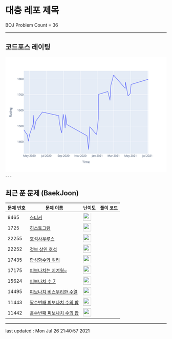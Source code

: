 # 대충 레포 제목

BOJ Problem Count = 36

---

## 코드포스 레이팅
[![Rating Graph](./cfStats.svg)](https://github.com/ingyu1008/Algorithm-Problem-Solving/blob/master/cfStats.html)---

## 최근 푼 문제 (BaekJoon)
| 문제 번호 | 문제 이름 | 난이도 | 풀이 코드 |
| --- | --- | --- | --- |
| 9465 | [스티커](https://www.acmicpc.net/problem/9465) | <img height="25px" width="25px=" src="https://static.solved.ac/tier_small/9.svg"/> |  |
| 1725 | [히스토그램](https://www.acmicpc.net/problem/1725) | <img height="25px" width="25px=" src="https://static.solved.ac/tier_small/16.svg"/> |  |
| 22255 | [호석사우루스](https://www.acmicpc.net/problem/22255) | <img height="25px" width="25px=" src="https://static.solved.ac/tier_small/14.svg"/> |  |
| 22252 | [정보 상인 호석](https://www.acmicpc.net/problem/22252) | <img height="25px" width="25px=" src="https://static.solved.ac/tier_small/11.svg"/> |  |
| 17435 | [합성함수와 쿼리](https://www.acmicpc.net/problem/17435) | <img height="25px" width="25px=" src="https://static.solved.ac/tier_small/15.svg"/> |  |
| 17175 | [피보나치는 지겨웡~](https://www.acmicpc.net/problem/17175) | <img height="25px" width="25px=" src="https://static.solved.ac/tier_small/8.svg"/> |  |
| 15624 | [피보나치 수 7](https://www.acmicpc.net/problem/15624) | <img height="25px" width="25px=" src="https://static.solved.ac/tier_small/8.svg"/> |  |
| 14495 | [피보나치 비스무리한 수열](https://www.acmicpc.net/problem/14495) | <img height="25px" width="25px=" src="https://static.solved.ac/tier_small/8.svg"/> |  |
| 11443 | [짝수번째 피보나치 수의 합](https://www.acmicpc.net/problem/11443) | <img height="25px" width="25px=" src="https://static.solved.ac/tier_small/14.svg"/> |  |
| 11442 | [홀수번째 피보나치 수의 합](https://www.acmicpc.net/problem/11442) | <img height="25px" width="25px=" src="https://static.solved.ac/tier_small/14.svg"/> |  |


---

last updated : Mon Jul 26 21:40:57 2021

